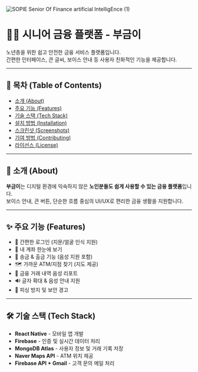 ![SOPIE Senior Of Finance   artificial IntelligEnce (1)](https://github.com/user-attachments/assets/503ee1ed-bde8-418f-95fa-5ef24bb450c0)

# 👵👴 시니어 금융 플랫폼 - 부금이

노년층을 위한 쉽고 안전한 금융 서비스 플랫폼입니다.  
간편한 인터페이스, 큰 글씨, 보이스 안내 등 사용자 친화적인 기능을 제공합니다.

---

## 🧭 목차 (Table of Contents)

- [소개 (About)](#소개-about)
- [주요 기능 (Features)](#주요-기능-features)
- [기술 스택 (Tech Stack)](#기술-스택-tech-stack)
- [설치 방법 (Installation)](#설치-방법-installation)
- [스크린샷 (Screenshots)](#스크린샷-screenshots)
- [기여 방법 (Contributing)](#기여-방법-contributing)
- [라이선스 (License)](#라이선스-license)

---

## 📌 소개 (About)

**부금이**는 디지털 환경에 익숙하지 않은 **노인분들도 쉽게 사용할 수 있는 금융 플랫폼**입니다.  
보이스 안내, 큰 버튼, 단순한 흐름 중심의 UI/UX로 편리한 금융 생활을 지원합니다.

---

## ✨ 주요 기능 (Features)

- 🔐 간편한 로그인 (지문/얼굴 인식 지원)
- 🏦 내 계좌 한눈에 보기
- 💸 송금 & 출금 기능 (음성 지원 포함)
- 🗺️ 가까운 ATM/지점 찾기 (지도 제공)
- 🧾 금융 거래 내역 음성 리포트
- 🔊 글자 확대 & 음성 안내 지원
- 🛟 피싱 방지 및 보안 경고

---

## 🛠️ 기술 스택 (Tech Stack)

- **React Native** - 모바일 앱 개발
- **Firebase** - 인증 및 실시간 데이터 처리
- **MongoDB Atlas** - 사용자 정보 및 거래 기록 저장
- **Naver Maps API** - ATM 위치 제공
- **Firebase API + Gmail** - 고객 문의 메일 처리

